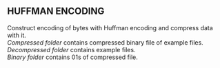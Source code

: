 HUFFMAN ENCODING
----------------

Construct encoding of bytes with Huffman encoding and compress data with it.  
*Compressed folder* contains compressed binary file of example files.  
*Decompressed folder* contains example files.  
*Binary folder* contains 01s of compressed file.  


